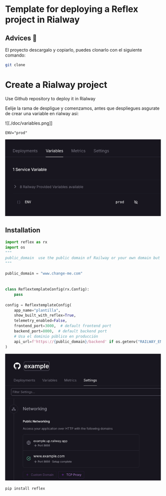 # Template for deploying a Reflex project in Rialway

## Advices 🚧

El proyecto descargalo y copiarlo, puedes clonarlo con el siguiente comando:

```bash
git clone 
```

# Create a Rialway project

Use Github repository to deploy it in Rialway

 Eelije la rama de despligue y comenzamos, antes que despliegues asgurate de crear una variable en rialway asi:

![[./doc/variables.png]]


```env
ENV="prod"
```

<div align="center">
<img src="https://github.com/Seikened/template_reflex_on_rialway/blob/main/doc/variables.png" alt="A frontend wrapper for DALL·E, shown in the process of generating an image." width="550" />
</div>

## Installation





```python
import reflex as rx
import os
"""
public_domain  use the public domain of Railway or your own domain but you must have a domain and configure it in Railway
"""

public_domain = "www.change-me.com"


class ReflextemplateConfig(rx.Config):
    pass

config = ReflextemplateConfig(
    app_name="plantilla",
    show_built_with_reflex=True,
    telemetry_enabled=False,
    frontend_port=3000,  # default frontend port
    backend_port=8000,  # default backend port
    # Usa el dominio público en producción
    api_url=f'https://{public_domain}/backend' if os.getenv("RAILWAY_ENVIRONMENT") == "production" else "http://127.0.0.1:8000"
)

```
<div align="center">
<img src="https://github.com/Seikened/template_reflex_on_rialway/blob/main/doc/public_domain.png" alt="A frontend wrapper for DALL·E, shown in the process of generating an image." width="550" />
</div>



```bash
pip install reflex
```





